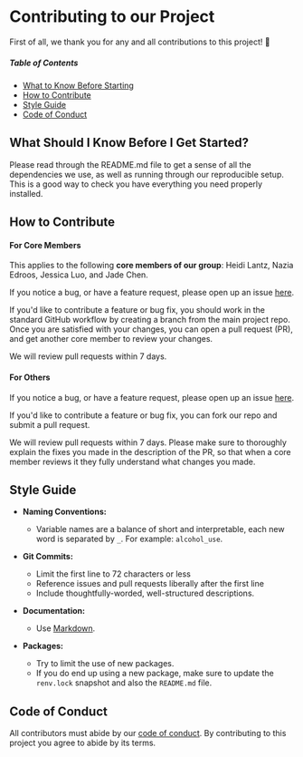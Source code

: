 # Contributing to our Project

First of all, we thank you for any and all contributions to this project! :tada:

##### Table of Contents

* [What to Know Before Starting](#what-should-i-know-before-i-get-started)
* [How to Contribute](#how-to-contribute)
* [Style Guide](#style-guide)
* [Code of Conduct](#code-of-conduct)

## What Should I Know Before I Get Started?

Please read through the README.md file to get a sense of all the dependencies we use, as well as running through our reproducible setup.
This is a good way to check you have everything you need properly installed.

## How to Contribute

#### For Core Members

This applies to the following **core members of our group**: 
Heidi Lantz, Nazia Edroos, Jessica Luo, and Jade Chen.

If you notice a bug, or have a feature request,
please open up an issue [here](https://github.com/DSCI-310-2025/dsci-310-group-7-data-dudes/issues).

If you'd like to contribute a feature or bug fix,
you should work in the standard GitHub workflow
by creating a branch from the main project repo.
Once you are satisfied with your changes, you can open a pull request (PR), 
and get another core member to review your changes.

We will review pull requests within 7 days.

#### For Others

If you notice a bug, or have a feature request,
please open up an issue [here](https://github.com/DSCI-310-2025/dsci-310-group-7-data-dudes/issues).

If you'd like to contribute a feature or bug fix,
you can fork our repo and submit a pull request.

We will review pull requests within 7 days.
Please make sure to thoroughly explain 
the fixes you made in the description of the PR,
so that when a core member reviews it they fully understand what changes you made.

## Style Guide

* **Naming Conventions:**
  * Variable names are a balance of short and interpretable, each new word is separated by `_`. For example: `alcohol_use`.

* **Git Commits:**
  * Limit the first line to 72 characters or less
  * Reference issues and pull requests liberally after the first line
  * Include thoughtfully-worded, well-structured descriptions.

* **Documentation:** 
  * Use [Markdown](https://daringfireball.net/projects/markdown).

* **Packages:** 
  * Try to limit the use of new packages. 
  * If you do end up using a new package, make sure to update the `renv.lock` snapshot and also the `README.md` file.

## Code of Conduct

All contributors must abide by our [code of conduct](CODE_OF_CONDUCT.md).
By contributing to this project you agree to abide by its terms.
